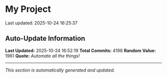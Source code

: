 # My Project


Last updated: 2025-10-24 16:25:37













































































































































































































































































































































































































































































































































































































































































































































































































































































































































































































































































































































































































































































































































































































































































































































































































































































































































































































































































































































































































































































































































































































































































































































































































































































































































































































































































































































































































































































































































































































































































































































































































































































































































































































































































































































































































































































































































































































































































































































































































































































































































































































































































































































































































































































































































































































































































































































































## Auto-Update Information

**Last Updated:** 2025-10-24 16:52:19
**Total Commits:** 4198
**Random Value:** 1961
**Quote:** _Automate all the things!_

---
_This section is automatically generated and updated._
